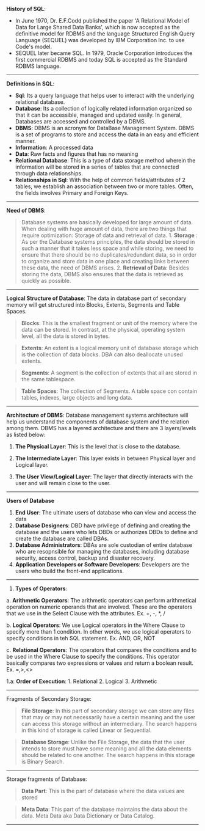 **History of SQL**: 
* In June 1970, Dr. E.F.Codd published the paper 'A Relational Model of Data for Large Shared Data Banks', which is now accepted as the definitive model for RDBMS and the language Structured English Query Language (SEQUEL) was developed by IBM Corporation Inc. to use Code's model.
* SEQUEL later became SQL. In 1979, Oracle Corporation introduces the first commercial RDBMS and today SQL is accepted as the Standard RDBMS language.


****

**Definitions in SQL**: 

* **Sql**: Its a query language that helps user to interact with the underlying relational database.
* **Database**: Its a collection of logically related information organized so that it can be  accessible, managed and updated easily. In general, Databases are accessed and controlled by a DBMS.
* **DBMS**: DBMS is an acronym for DataBase Management System. DBMS is a set of programs to store and access the data in an easy and efficient manner.
* **Information**: A processed data
* **Data**: Raw facts and figures that has no meaning
* **Relational Database**: This is a type of data storage method wherein the information will be stored in a series of tables that are connected through data relationships.
* **Relationships in Sql**: With the help of common fields/attributes of 2 tables, we establish an association between two or more tables. Often, the fields involves Primary and Foreign Keys.

***

**Need of DBMS**: 
> Database systems are basically developed for large amount of data. When dealing with huge amount of data, there are two things that require optimization: Storage of data and retrieval of data.
    1. **Storage** : As per the Database systems principles, the data should be stored in such a manner that it takes less space and while storing, we need to ensure that there should be no duplicates/redundant data, so in order to organize and store data in one place and creating links between these data, the need of DBMS arises.
    2. **Retrieval of Data**: Besides storing the data, DBMS also ensures that the data is retrieved as quickly as possible.

***


**Logical Structure of Database**: The data in database part of secondary memory will get structured into Blocks, Extents, Segments and Table Spaces.

> **Blocks**: This is the smallest fragment or unit of the memory where the data can be stored. In contrast, at the physical, operating system level, all the data is stored in bytes.

> **Extents**: An extent is a logical memory unit of database storage which is the collection of data blocks. DBA can also deallocate unused extents.

> **Segments**: A segment is the collection of extents that all are stored in the same tablespace.

> **Table Spaces**: The collection of Segments. A table space con contain tables, indexes, large objects and long data.

***

**Architecture of DBMS**: Database management systems architecture will help us understand the components of database system and the relation among them. DBMS has a layered architecture and there are 3 layers/levels as listed below: 

1. **The Physical Layer**: This is the level that is close to the database.

2. **The Intermediate Layer**: This layer exists in between Physical layer and Logical layer.

3. **The User View/Logical Layer**: The layer that directly interacts with the user and will remain close to the user.

***

**Users of Database**
1. **End User**: The ultimate users of database who can view and access the data
2. **Database Designers**: DBD have privilege of defining and creating the database and the users who lets DBDs or authorizes DBDs to define and create the database are called DBAs.
3. **Database Administrators**: DBAs are sole custodian of entire database who are resopnsible for managing the databases, including database security, access control, backup and disaster recovery.
4. **Application Developers or Software Developers**: Developers are the users who build the front-end applications.



***
1. **Types of Operators**: 

a. **Arithmetic Operators**: The arithmetic operators can perform arithmetical operation on numeric operands that are involved. These are the operators that we use in the Select Clause with the attributes. Ex. +, -, *, /

b. **Logical Operators**: We use Logical operators in the Where Clause to specify more than 1 condition. In other words, we use logical operators to specify conditions in teh SQL statement. Ex. AND, OR, NOT

c. **Relational Operators**: The operators that compares the conditions and to be used in the Where Clause to specify the conditions. This operator basically compares two expressions or values and return a boolean result. Ex. =,>,<>


1.a: **Order of Execution**: 
    1. Relational
    2. Logical 
    3. Arithmetic 
***


 Fragments of Secondary Storage: 
 > **File Storage**: In this part of secondary storage we can store any files that may or may not necessarily have a certain meaning and the user can access this storage without an intermediary. The search happens in this kind of storage is called Linear or Sequential.

 > **Database Storage**: Unlike the File Storage, the data that the user intends to store must have some meaning and all the data elements should be related to one another. The search happens in this storage is Binary Search.

***
Storage fragments of Database: 
 > **Data Part**: This is the part of database where the data values are stored
 
 > **Meta Data**: This part of the database maintains the data about the data. Meta Data aka Data Dictionary or Data Catalog.  

 ***
